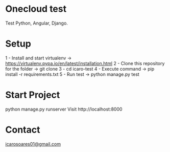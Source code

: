 # Onecloud test

Test Python, Angular, Django.

# Setup

1 - Install and start virtualenv -> https://virtualenv.pypa.io/en/latest/installation.html
2 - Clone this repository for the folder -> git clone 
3 - cd icaro-test
4 - Execute command -> pip install -r requirements.txt 
5 - Run test -> python manage.py test

# Start Project

python manage.py runserver
Visit http://localhost:8000


# Contact

icarosoares01@gmail.com